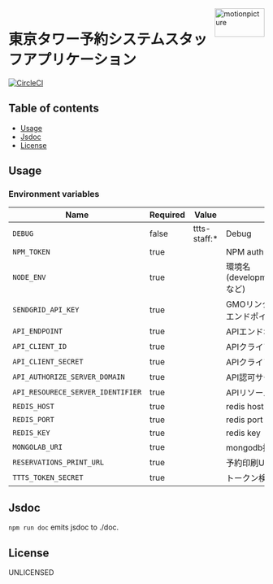 <img src="https://motionpicture.jp/images/common/logo_01.svg" alt="motionpicture" title="motionpicture" align="right" height="56" width="98"/>

# 東京タワー予約システムスタッフアプリケーション

[![CircleCI](https://circleci.com/gh/motionpicture/ttts-staff.svg?style=svg&circle-token=8f31624e75361d1fdf42392282297e393bc6c74d)](https://circleci.com/gh/motionpicture/ttts-staff)


## Table of contents

* [Usage](#usage)
* [Jsdoc](#jsdoc)
* [License](#license)

## Usage

### Environment variables

| Name                              | Required | Value        | Purpose                               |
| --------------------------------- | -------- | ------------ | ------------------------------------- |
| `DEBUG`                           | false    | ttts-staff:* | Debug                                 |
| `NPM_TOKEN`                       | true     |              | NPM auth token                        |
| `NODE_ENV`                        | true     |              | 環境名(development,test,productionなど) |
| `SENDGRID_API_KEY`                | true     |              | GMOリンク決済からの戻り先エンドポイント             |
| `API_ENDPOINT`                    | true     |              | APIエンドポイント                            |
| `API_CLIENT_ID`                   | true     |              | APIクライアントID                           |
| `API_CLIENT_SECRET`               | true     |              | APIクライアントシークレット                       |
| `API_AUTHORIZE_SERVER_DOMAIN`     | true     |              | API認可サーバードメイン                       |
| `API_RESOURECE_SERVER_IDENTIFIER` | true     |              | APIリソースサーバー識別子                     |
| `REDIS_HOST`                      | true     |              | redis host                            |
| `REDIS_PORT`                      | true     |              | redis port                            |
| `REDIS_KEY`                       | true     |              | redis key                             |
| `MONGOLAB_URI`                    | true     |              | mongodb接続URI                        |
| `RESERVATIONS_PRINT_URL`          | true     |              | 予約印刷URL                           |
| `TTTS_TOKEN_SECRET`               | true     |              | トークン検証シークレット                        |

## Jsdoc

`npm run doc` emits jsdoc to ./doc.

## License

UNLICENSED
